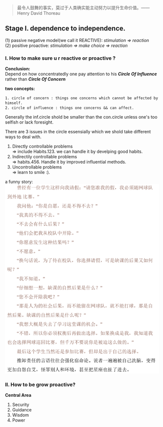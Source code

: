 > 最令人鼓舞的事实，莫过于人类确实能主动努力以提升生命价值。——Henry David Thoreau  
## Stage I. dependence to independence.  
(1) passive negative model(we call it REACTIVE): *stimulation => reaction*  
(2) positive proactive: *stimulation => make choice => reaction*  
### I. How to make sure u r reactive or proactive ?  

**Conclusion:**  
Depend on how concentratedly one pay attention to his ***Circle Of Influence*** rather than ***Circle Of Concern***  
  
**two concepts:**
~~~
1. circle of concern : things one concerns which cannot be affected by himself.  
2. circle of influence : things one concerns && can affect.    
~~~  
Generally the inf.circle shold be smaller than the con.circle unless one's too selfish or lack foresight.  
  
There are 3 issues in the circle essensially which we shold take different ways to deal with.  
  1. Directly controllable problems  
  => include Habits.123. we can handle it by develping good habits.  
  2. Indirectily controllable problems  
  => habits.456. Handle it by improved influential methods.
  3. Uncontrollable problems  
  => learn to smile :).  
  

a funny story:  
![](./img/1.png)  
### II. How to be grow proactive?  
**Central Area**  
1. Security  
2. Guidance  
3. Wisdom  
4. Power  

